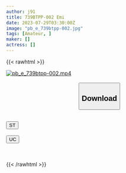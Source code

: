 ```yaml
---
author: j91
title: 739BTPP-002 Emi
date: 2023-07-29T03:30:00Z
image: "pb_e_739btpp-002.jpg"
tags: [Amateur, ]
maker: []
actress: []
---
```



{{< rawhtml >}}

<div class="video" data-videoid="2b0QaM9Zm4TP3J">
    <a href="javascript:;">
        <img src="https://my.j91.asia/posts/pb_e_739btpp-002/pb_e_739btpp-002.jpg" width="WIDTH" height="HEIGHT" alt="pb_e_739btpp-002.mp4" loading="lazy">
    </a>
</div>

<script type="text/javascript" src="https://j91.asia/asset/on-demand-st.js"></script>

<br>
  <link rel="stylesheet" href="https://j91.asia/asset/bs5.css">
  
  <center>
  <button class="btn btn-primary" type="button" data-bs-toggle="collapse" data-bs-target=".multi-collapse" aria-expanded="false" aria-controls="multiCollapseExample1 multiCollapseExample2"><h2>Download</h2></button></center>
</p>
<div class="row">
  <div class="col">
    <div class="collapse multi-collapse" id="multiCollapseExample1">
      <div class="card card-body">
	      	      <br>
<div class="buttons">  
<a href="https://streamtape.to/v/2b0QaM9Zm4TP3J"><button class="btn-hover color-3"><i class="fa fa-download"></i> ST</button></a></div>
    </div>
  </div>
</div>
  <div class="col">
    <div class="collapse multi-collapse" id="multiCollapseExample2">
      <div class="card card-body">
	      <br>
<div class="buttons">
    <a href="https://userscloud.com/xxy9aysax12t"><button class="btn-hover color-9"><i class="fa fa-download"></i> UC</button></a></div>
<br><br>
      </div>
    </div>
  </div>
</div>

{{< /rawhtml >}}